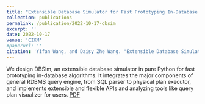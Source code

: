 ```yaml
---
title: "Extensible Database Simulator for Fast Prototyping In-Database Algorithms."
collection: publications
permalink: /publication/2022-10-17-dbsim
excerpt: ''
date: 2022-10-17
venue: 'CIKM'
#paperurl: ''
citation: 'Yifan Wang, and Daisy Zhe Wang. "Extensible Database Simulator for Fast Prototyping In-Database Algorithms." arXiv preprint arXiv:2204.09819 (2022).'
---
```


We design DBSim, an extensible database simulator in pure Python for fast prototyping in-database algorithms. 
It integrates the major components of general RDBMS query engine, from SQL parser to physical plan executor, and implements extensible and flexible APIs and analyzing tools like query plan visualizer for users. [PDF](https://arxiv.org/abs/2204.09819)
